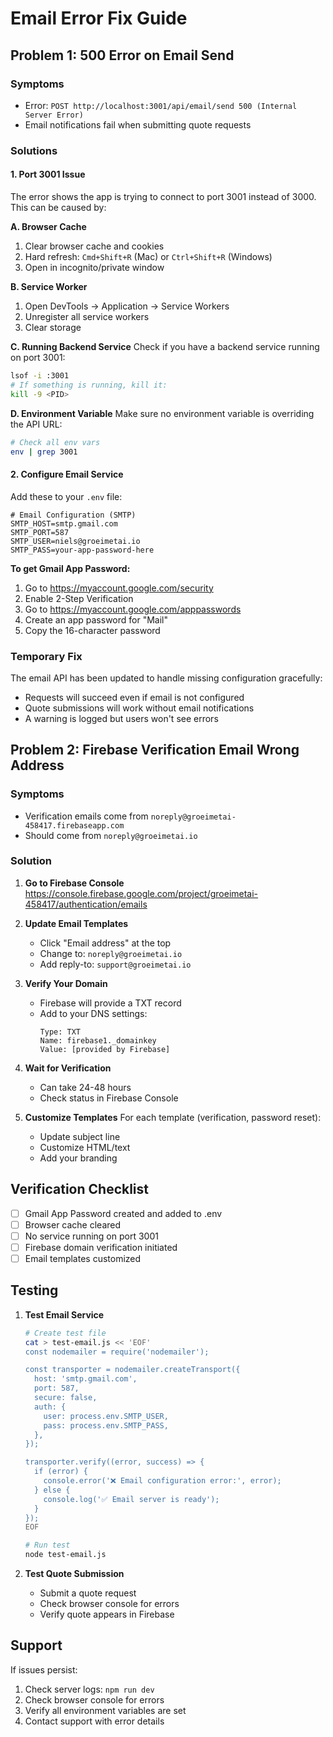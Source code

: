 # Email Error Fix Guide

## Problem 1: 500 Error on Email Send

### Symptoms
- Error: `POST http://localhost:3001/api/email/send 500 (Internal Server Error)`
- Email notifications fail when submitting quote requests

### Solutions

#### 1. Port 3001 Issue
The error shows the app is trying to connect to port 3001 instead of 3000. This can be caused by:

**A. Browser Cache**
1. Clear browser cache and cookies
2. Hard refresh: `Cmd+Shift+R` (Mac) or `Ctrl+Shift+R` (Windows)
3. Open in incognito/private window

**B. Service Worker**
1. Open DevTools → Application → Service Workers
2. Unregister all service workers
3. Clear storage

**C. Running Backend Service**
Check if you have a backend service running on port 3001:
```bash
lsof -i :3001
# If something is running, kill it:
kill -9 <PID>
```

**D. Environment Variable**
Make sure no environment variable is overriding the API URL:
```bash
# Check all env vars
env | grep 3001
```

#### 2. Configure Email Service

Add these to your `.env` file:

```env
# Email Configuration (SMTP)
SMTP_HOST=smtp.gmail.com
SMTP_PORT=587
SMTP_USER=niels@groeimetai.io
SMTP_PASS=your-app-password-here
```

**To get Gmail App Password:**
1. Go to https://myaccount.google.com/security
2. Enable 2-Step Verification
3. Go to https://myaccount.google.com/apppasswords
4. Create an app password for "Mail"
5. Copy the 16-character password

### Temporary Fix
The email API has been updated to handle missing configuration gracefully:
- Requests will succeed even if email is not configured
- Quote submissions will work without email notifications
- A warning is logged but users won't see errors

## Problem 2: Firebase Verification Email Wrong Address

### Symptoms
- Verification emails come from `noreply@groeimetai-458417.firebaseapp.com`
- Should come from `noreply@groeimetai.io`

### Solution

1. **Go to Firebase Console**
   https://console.firebase.google.com/project/groeimetai-458417/authentication/emails

2. **Update Email Templates**
   - Click "Email address" at the top
   - Change to: `noreply@groeimetai.io`
   - Add reply-to: `support@groeimetai.io`

3. **Verify Your Domain**
   - Firebase will provide a TXT record
   - Add to your DNS settings:
     ```
     Type: TXT
     Name: firebase1._domainkey
     Value: [provided by Firebase]
     ```

4. **Wait for Verification**
   - Can take 24-48 hours
   - Check status in Firebase Console

5. **Customize Templates**
   For each template (verification, password reset):
   - Update subject line
   - Customize HTML/text
   - Add your branding

## Verification Checklist

- [ ] Gmail App Password created and added to .env
- [ ] Browser cache cleared
- [ ] No service running on port 3001
- [ ] Firebase domain verification initiated
- [ ] Email templates customized

## Testing

1. **Test Email Service**
   ```bash
   # Create test file
   cat > test-email.js << 'EOF'
   const nodemailer = require('nodemailer');
   
   const transporter = nodemailer.createTransport({
     host: 'smtp.gmail.com',
     port: 587,
     secure: false,
     auth: {
       user: process.env.SMTP_USER,
       pass: process.env.SMTP_PASS,
     },
   });
   
   transporter.verify((error, success) => {
     if (error) {
       console.error('❌ Email configuration error:', error);
     } else {
       console.log('✅ Email server is ready');
     }
   });
   EOF
   
   # Run test
   node test-email.js
   ```

2. **Test Quote Submission**
   - Submit a quote request
   - Check browser console for errors
   - Verify quote appears in Firebase

## Support

If issues persist:
1. Check server logs: `npm run dev`
2. Check browser console for errors
3. Verify all environment variables are set
4. Contact support with error details